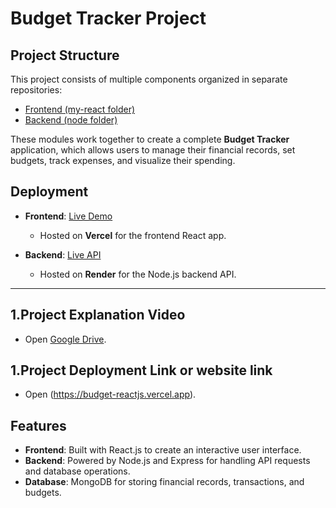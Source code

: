 
# Budget Tracker Project

## Project Structure

This project consists of multiple components organized in separate repositories:

- [Frontend (my-react folder)](https://github.com/mounapriya25/Budget_reactjs)
- [Backend (node folder)](https://github.com/mounapriya25/Node)

These modules work together to create a complete **Budget Tracker** application, which allows users to manage their financial records, set budgets, track expenses, and visualize their spending.
## Deployment

- **Frontend**: [Live Demo](https://budget-reactjs.vercel.app)  
  - Hosted on **Vercel** for the frontend React app.
  
- **Backend**: [Live API](https://node-vnkg.onrender.com)  
  - Hosted on **Render** for the Node.js backend API.

---
## 1.Project Explanation Video 
- Open [Google Drive](https://drive.google.com/file/d/1fH66oV6Z5H4SV7YaHkMl_DYSflH2KESy/view).

## 1.Project Deployment Link or website link
- Open (https://budget-reactjs.vercel.app).

## Features

- **Frontend**: Built with React.js to create an interactive user interface.
- **Backend**: Powered by Node.js and Express for handling API requests and database operations.
- **Database**: MongoDB for storing financial records, transactions, and budgets.
